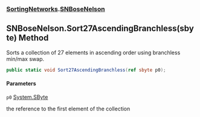 ### [SortingNetworks](SortingNetworks.md 'SortingNetworks').[SNBoseNelson](SortingNetworks.SNBoseNelson.md 'SortingNetworks.SNBoseNelson')

## SNBoseNelson.Sort27AscendingBranchless(sbyte) Method

Sorts a collection of 27 elements in ascending order using branchless min/max swap.

```csharp
public static void Sort27AscendingBranchless(ref sbyte p0);
```
#### Parameters

<a name='SortingNetworks.SNBoseNelson.Sort27AscendingBranchless(sbyte).p0'></a>

`p0` [System.SByte](https://docs.microsoft.com/en-us/dotnet/api/System.SByte 'System.SByte')

the reference to the first element of the collection
